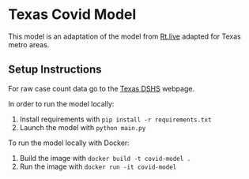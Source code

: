 # Texas Covid Model
This model is an adaptation of the model from [Rt.live](https://github.com/rtcovidlive/covid-model) adapted for Texas metro areas.

## Setup Instructions
For raw case count data go to the [Texas DSHS](https://dshs.texas.gov/coronavirus/) webpage.

In order to run the model locally:
1. Install requirements with `pip install -r requirements.txt`
1. Launch the model with `python main.py`

To run the model locally with Docker:
1. Build the image with `docker build -t covid-model .`
1. Run the image with `docker run -it covid-model`
